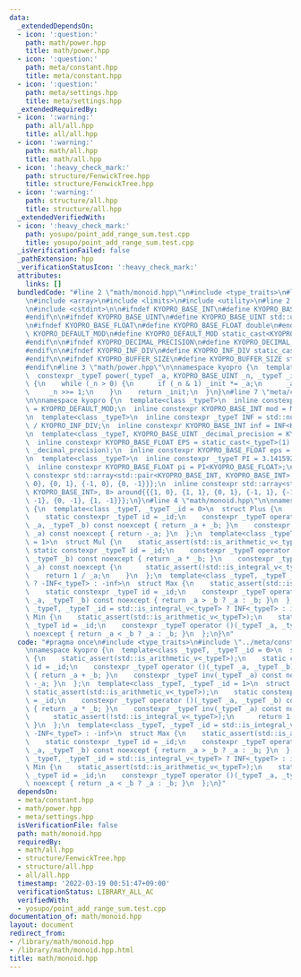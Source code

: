 ```yaml
---
data:
  _extendedDependsOn:
  - icon: ':question:'
    path: math/power.hpp
    title: math/power.hpp
  - icon: ':question:'
    path: meta/constant.hpp
    title: meta/constant.hpp
  - icon: ':question:'
    path: meta/settings.hpp
    title: meta/settings.hpp
  _extendedRequiredBy:
  - icon: ':warning:'
    path: all/all.hpp
    title: all/all.hpp
  - icon: ':warning:'
    path: math/all.hpp
    title: math/all.hpp
  - icon: ':heavy_check_mark:'
    path: structure/FenwickTree.hpp
    title: structure/FenwickTree.hpp
  - icon: ':warning:'
    path: structure/all.hpp
    title: structure/all.hpp
  _extendedVerifiedWith:
  - icon: ':heavy_check_mark:'
    path: yosupo/point_add_range_sum.test.cpp
    title: yosupo/point_add_range_sum.test.cpp
  _isVerificationFailed: false
  _pathExtension: hpp
  _verificationStatusIcon: ':heavy_check_mark:'
  attributes:
    links: []
  bundledCode: "#line 2 \"math/monoid.hpp\"\n#include <type_traits>\n#line 2 \"meta/constant.hpp\"\
    \n#include <array>\n#include <limits>\n#include <utility>\n#line 2 \"meta/settings.hpp\"\
    \n#include <cstdint>\n\n#ifndef KYOPRO_BASE_INT\n#define KYOPRO_BASE_INT std::int64_t\n\
    #endif\n\n#ifndef KYOPRO_BASE_UINT\n#define KYOPRO_BASE_UINT std::uint64_t\n#endif\n\
    \n#ifndef KYOPRO_BASE_FLOAT\n#define KYOPRO_BASE_FLOAT double\n#endif\n\n#ifndef\
    \ KYOPRO_DEFAULT_MOD\n#define KYOPRO_DEFAULT_MOD static_cast<KYOPRO_BASE_UINT>(998244353)\n\
    #endif\n\n#ifndef KYOPRO_DECIMAL_PRECISION\n#define KYOPRO_DECIMAL_PRECISION static_cast<KYOPRO_BASE_UINT>(12)\n\
    #endif\n\n#ifndef KYOPRO_INF_DIV\n#define KYOPRO_INF_DIV static_cast<KYOPRO_BASE_UINT>(3)\n\
    #endif\n\n#ifndef KYOPRO_BUFFER_SIZE\n#define KYOPRO_BUFFER_SIZE static_cast<KYOPRO_BASE_UINT>(2048)\n\
    #endif\n#line 3 \"math/power.hpp\"\n\nnamespace kyopro {\n  template<class _typeT>\n\
    \  constexpr _typeT power(_typeT _a, KYOPRO_BASE_UINT _n, _typeT _init = 1) noexcept\
    \ {\n    while (_n > 0) {\n      if (_n & 1) _init *= _a;\n      _a *= _a;\n \
    \     _n >>= 1;\n    }\n    return _init;\n  }\n}\n#line 7 \"meta/constant.hpp\"\
    \n\nnamespace kyopro {\n  template<class _typeT>\n  inline constexpr _typeT MOD\
    \ = KYOPRO_DEFAULT_MOD;\n  inline constexpr KYOPRO_BASE_INT mod = MOD<KYOPRO_BASE_INT>;\n\
    \n  template<class _typeT>\n  inline constexpr _typeT INF = std::numeric_limits<_typeT>::max()\
    \ / KYOPRO_INF_DIV;\n  inline constexpr KYOPRO_BASE_INT inf = INF<KYOPRO_BASE_INT>;\n\
    \n  template<class _typeT, KYOPRO_BASE_UINT _decimal_precision = KYOPRO_DECIMAL_PRECISION>\n\
    \  inline constexpr KYOPRO_BASE_FLOAT EPS = static_cast<_typeT>(1) / power(10ULL,\
    \ _decimal_precision);\n  inline constexpr KYOPRO_BASE_FLOAT eps = EPS<KYOPRO_BASE_FLOAT>;\n\
    \n  template<class _typeT>\n  inline constexpr _typeT PI = 3.14159265358979323846;\n\
    \  inline constexpr KYOPRO_BASE_FLOAT pi = PI<KYOPRO_BASE_FLOAT>;\n\n  inline\
    \ constexpr std::array<std::pair<KYOPRO_BASE_INT, KYOPRO_BASE_INT>, 4> beside{{{1,\
    \ 0}, {0, 1}, {-1, 0}, {0, -1}}};\n  inline constexpr std::array<std::pair<KYOPRO_BASE_INT,\
    \ KYOPRO_BASE_INT>, 8> around{{{1, 0}, {1, 1}, {0, 1}, {-1, 1}, {-1, 0}, {-1,\
    \ -1}, {0, -1}, {1, -1}}};\n}\n#line 4 \"math/monoid.hpp\"\n\nnamespace kyopro\
    \ {\n  template<class _typeT, _typeT _id = 0>\n  struct Plus {\n    static_assert(std::is_arithmetic_v<_typeT>);\n\
    \    static constexpr _typeT id = _id;\n    constexpr _typeT operator ()(_typeT\
    \ _a, _typeT _b) const noexcept { return _a + _b; }\n    constexpr _typeT inv(_typeT\
    \ _a) const noexcept { return -_a; }\n  };\n  template<class _typeT, _typeT _id\
    \ = 1>\n  struct Mul {\n    static_assert(std::is_arithmetic_v<_typeT>);\n   \
    \ static constexpr _typeT id = _id;\n    constexpr _typeT operator ()(_typeT _a,\
    \ _typeT _b) const noexcept { return _a * _b; }\n    constexpr _typeT inv(_typeT\
    \ _a) const noexcept {\n      static_assert(!std::is_integral_v<_typeT>);\n  \
    \    return 1 / _a;\n    }\n  };\n  template<class _typeT, _typeT _id = std::is_integral_v<_typeT>\
    \ ? -INF<_typeT> : -inf>\n  struct Max {\n    static_assert(std::is_arithmetic_v<_typeT>);\n\
    \    static constexpr _typeT id = _id;\n    constexpr _typeT operator ()(_typeT\
    \ _a, _typeT _b) const noexcept { return _a > _b ? _a : _b; }\n  };\n  template<class\
    \ _typeT, _typeT _id = std::is_integral_v<_typeT> ? INF<_typeT> : inf>\n  struct\
    \ Min {\n    static_assert(std::is_arithmetic_v<_typeT>);\n    static constexpr\
    \ _typeT id = _id;\n    constexpr _typeT operator ()(_typeT _a, _typeT _b) const\
    \ noexcept { return _a < _b ? _a : _b; }\n  };\n}\n"
  code: "#pragma once\n#include <type_traits>\n#include \"../meta/constant.hpp\"\n\
    \nnamespace kyopro {\n  template<class _typeT, _typeT _id = 0>\n  struct Plus\
    \ {\n    static_assert(std::is_arithmetic_v<_typeT>);\n    static constexpr _typeT\
    \ id = _id;\n    constexpr _typeT operator ()(_typeT _a, _typeT _b) const noexcept\
    \ { return _a + _b; }\n    constexpr _typeT inv(_typeT _a) const noexcept { return\
    \ -_a; }\n  };\n  template<class _typeT, _typeT _id = 1>\n  struct Mul {\n   \
    \ static_assert(std::is_arithmetic_v<_typeT>);\n    static constexpr _typeT id\
    \ = _id;\n    constexpr _typeT operator ()(_typeT _a, _typeT _b) const noexcept\
    \ { return _a * _b; }\n    constexpr _typeT inv(_typeT _a) const noexcept {\n\
    \      static_assert(!std::is_integral_v<_typeT>);\n      return 1 / _a;\n   \
    \ }\n  };\n  template<class _typeT, _typeT _id = std::is_integral_v<_typeT> ?\
    \ -INF<_typeT> : -inf>\n  struct Max {\n    static_assert(std::is_arithmetic_v<_typeT>);\n\
    \    static constexpr _typeT id = _id;\n    constexpr _typeT operator ()(_typeT\
    \ _a, _typeT _b) const noexcept { return _a > _b ? _a : _b; }\n  };\n  template<class\
    \ _typeT, _typeT _id = std::is_integral_v<_typeT> ? INF<_typeT> : inf>\n  struct\
    \ Min {\n    static_assert(std::is_arithmetic_v<_typeT>);\n    static constexpr\
    \ _typeT id = _id;\n    constexpr _typeT operator ()(_typeT _a, _typeT _b) const\
    \ noexcept { return _a < _b ? _a : _b; }\n  };\n}"
  dependsOn:
  - meta/constant.hpp
  - math/power.hpp
  - meta/settings.hpp
  isVerificationFile: false
  path: math/monoid.hpp
  requiredBy:
  - math/all.hpp
  - structure/FenwickTree.hpp
  - structure/all.hpp
  - all/all.hpp
  timestamp: '2022-03-19 00:51:47+09:00'
  verificationStatus: LIBRARY_ALL_AC
  verifiedWith:
  - yosupo/point_add_range_sum.test.cpp
documentation_of: math/monoid.hpp
layout: document
redirect_from:
- /library/math/monoid.hpp
- /library/math/monoid.hpp.html
title: math/monoid.hpp
---
```

